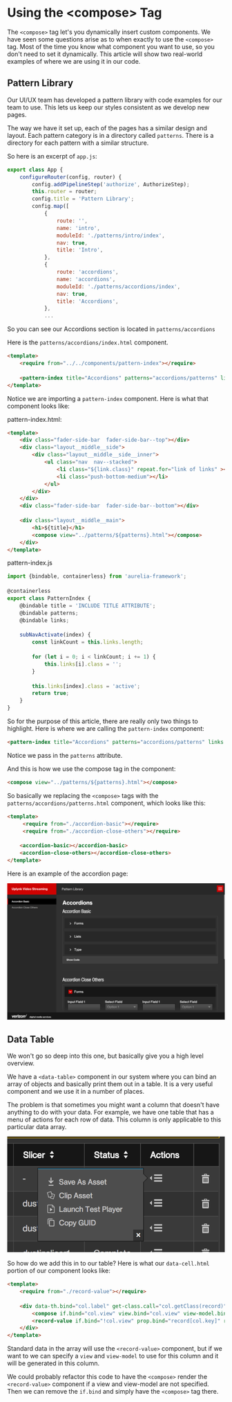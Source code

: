 # Using the &lt;compose&gt; Tag

The `<compose>` tag let's you dynamically insert custom components. We have seen some questions arise as to when exactly to use the `<compose>` tag. Most of the time you know what component you want to use, so you don't need to set it dynamically. This article will show two real-world examples of where we are using it in our code.


## Pattern Library

Our UI/UX team has developed a pattern library with code examples for our team to use. This lets us keep our styles consistent as we develop new pages.

The way we have it set up, each of the pages has a similar design and layout. Each pattern category is in a directory called `patterns`. There is a directory for each pattern with a similar structure. 

So here is an excerpt of `app.js`:

```js
export class App {
    configureRouter(config, router) {
        config.addPipelineStep('authorize', AuthorizeStep);
        this.router = router;
        config.title = 'Pattern Library';
        config.map([
            {
                route: '',
                name: 'intro',
                moduleId: './patterns/intro/index',
                nav: true,
                title: 'Intro',
            },
            {
                route: 'accordions',
                name: 'accordions',
                moduleId: './patterns/accordions/index',
                nav: true,
                title: 'Accordions',
            },
            ...
```

So you can see our Accordions section is located in `patterns/accordions`

Here is the `patterns/accordions/index.html` component. 

```html
<template>
    <require from="../../components/pattern-index"></require>

    <pattern-index title="Accordions" patterns="accordions/patterns" links.bind="links"></pattern-index>
</template>
```

Notice we are importing a `pattern-index` component. Here is what that component looks like:

pattern-index.html:

```html
<template>
    <div class="fader-side-bar  fader-side-bar--top"></div>
    <div class="layout__middle__side">
        <div class="layout__middle__side__inner">
            <ul class="nav  nav--stacked">
                <li class="${link.class}" repeat.for="link of links" ><a click.delegate="subNavActivate($index)" href="#${link.href}">${link.title}</a></li>
                <li class="push-bottom-medium"></li>
            </ul>
        </div>
    </div>
    <div class="fader-side-bar  fader-side-bar--bottom"></div>

    <div class="layout__middle__main">
        <h1>${title}</h1>
        <compose view="../patterns/${patterns}.html"></compose>
    </div>
</template>
```

pattern-index.js

```js
import {bindable, containerless} from 'aurelia-framework';

@containerless
export class PatternIndex {
    @bindable title = 'INCLUDE TITLE ATTRIBUTE';
    @bindable patterns;
    @bindable links;

    subNavActivate(index) {
        const linkCount = this.links.length;

        for (let i = 0; i < linkCount; i += 1) {
            this.links[i].class = '';
        }

        this.links[index].class = 'active';
        return true;
    }
}
```

So for the purpose of this article, there are really only two things to highlight. Here is where we are calling the `pattern-index` component:

```html
<pattern-index title="Accordions" patterns="accordions/patterns" links.bind="links"></pattern-index>
```

Notice we pass in the `patterns` attribute.

And this is how we use the compose tag in the component:

```html
<compose view="../patterns/${patterns}.html"></compose>
```

So basically we replacing the `<compose>` tags with the `patterns/accordions/patterns.html` component, which looks like this:

```html
<template>
     <require from="./accordion-basic"></require>
     <require from="./accordion-close-others"></require>

    <accordion-basic></accordion-basic>
    <accordion-close-others></accordion-close-others>
</template>
```
Here is an example of the accordion page:

![Accordion Page](images/accordion-screenshot.png "Accordion Page")


## Data Table

We won't go so deep into this one, but basically give you a high level overview.

We have a `<data-table>` component in our system where you can bind an array of objects and basically print them out in a table. It is a very useful component and we use it in a number of places. 

The problem is that sometimes you might want a column that doesn't have anything to do with your data. For example, we have one table that has a menu of actions for each row of data. This column is only applicable to this particular data array.

![screenshot example](images/column-actions.png "Example Screenshot")

So how do we add this in to our table? Here is what our `data-cell.html` portion of our component looks like:

```html
<template>
    <require from="./record-value"></require>

    <div data-th.bind="col.label" get-class.call="col.getClass(record)" class.bind="cls">
        <compose if.bind="col.view" view.bind="col.view" view-model.bind="col.viewModel" model.bind="{record: record}"></compose>
        <record-value if.bind="!col.view" prop.bind="record[col.key]" record.bind="record" get-value.call="col.getValue(record)" title="${col.getValue(record)}"></record-value>
    </div>
</template>
```

Standard data in the array will use the `<record-value>` component, but if we want to we can specify a `view` and `view-model` to use for this column and it will be generated in this column. 

We could probably refactor this code to have the `<compose>` render the `<record-value>` component if a view and view-model are not specified. Then we can remove the `if.bind` and simply have the `<compose>` tag there.